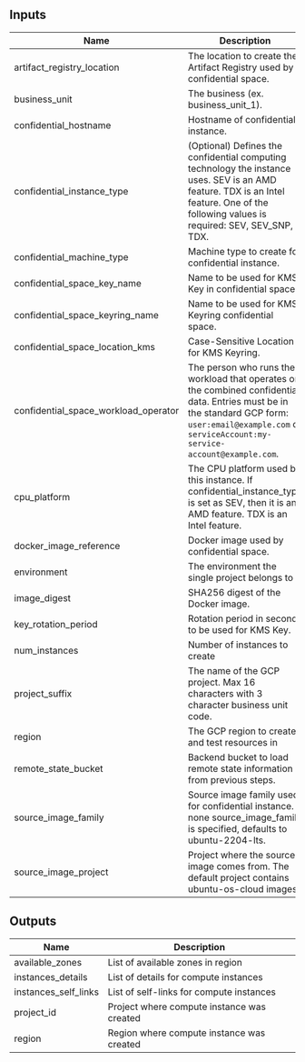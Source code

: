 <!-- BEGINNING OF PRE-COMMIT-TERRAFORM DOCS HOOK -->
## Inputs

| Name | Description | Type | Default | Required |
|------|-------------|------|---------|:--------:|
| artifact\_registry\_location | The location to create the Artifact Registry used by confidential space. | `string` | `"us-central1"` | no |
| business\_unit | The business (ex. business\_unit\_1). | `string` | `"business_unit_1"` | no |
| confidential\_hostname | Hostname of confidential instance. | `string` | `"confidential-instance"` | no |
| confidential\_instance\_type | (Optional) Defines the confidential computing technology the instance uses. SEV is an AMD feature. TDX is an Intel feature. One of the following values is required: SEV, SEV\_SNP, TDX. | `string` | `"SEV"` | no |
| confidential\_machine\_type | Machine type to create for confidential instance. | `string` | `"n2d-standard-2"` | no |
| confidential\_space\_key\_name | Name to be used for KMS Key in confidential space. | `string` | `"workload-key"` | no |
| confidential\_space\_keyring\_name | Name to be used for KMS Keyring confidential space. | `string` | `"workload-key-ring"` | no |
| confidential\_space\_location\_kms | Case-Sensitive Location for KMS Keyring. | `string` | `"us"` | no |
| confidential\_space\_workload\_operator | The person who runs the workload that operates on the combined confidential data. Entries must be in the standard GCP form: `user:email@example.com` or `serviceAccount:my-service-account@example.com`. | `string` | `null` | no |
| cpu\_platform | The CPU platform used by this instance. If confidential\_instance\_type is set as SEV, then it is an AMD feature. TDX is an Intel feature. | `string` | `"AMD Milan"` | no |
| docker\_image\_reference | Docker image used by confidential space. | `string` | `null` | no |
| environment | The environment the single project belongs to | `string` | n/a | yes |
| image\_digest | SHA256 digest of the Docker image. | `string` | `""` | no |
| key\_rotation\_period | Rotation period in seconds to be used for KMS Key. | `string` | `"7776000s"` | no |
| num\_instances | Number of instances to create | `number` | `1` | no |
| project\_suffix | The name of the GCP project. Max 16 characters with 3 character business unit code. | `string` | n/a | yes |
| region | The GCP region to create and test resources in | `string` | `"us-central1"` | no |
| remote\_state\_bucket | Backend bucket to load remote state information from previous steps. | `string` | n/a | yes |
| source\_image\_family | Source image family used for confidential instance. If none source\_image\_family is specified, defaults to ubuntu-2204-lts. | `string` | `""` | no |
| source\_image\_project | Project where the source image comes from. The default project contains ubuntu-os-cloud images. | `string` | `""` | no |

## Outputs

| Name | Description |
|------|-------------|
| available\_zones | List of available zones in region |
| instances\_details | List of details for compute instances |
| instances\_self\_links | List of self-links for compute instances |
| project\_id | Project where compute instance was created |
| region | Region where compute instance was created |

<!-- END OF PRE-COMMIT-TERRAFORM DOCS HOOK -->

